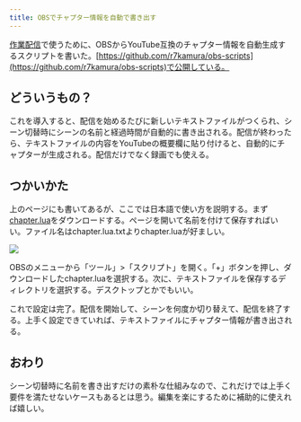 ```yaml
---
title: OBSでチャプター情報を自動で書き出す
---
```

[作業配信](https://www.youtube.com/channel/UC5s-KpSDGzxWPWNv94PnJHw)で使うために、OBSからYouTube互換のチャプター情報を自動生成するスクリプトを書いた。[https://github.com/r7kamura/obs-scripts](https://github.com/r7kamura/obs-scripts)で公開している。

どういうもの？
-------

これを導入すると、配信を始めるたびに新しいテキストファイルがつくられ、シーン切替時にシーンの名前と経過時間が自動的に書き出される。配信が終わったら、テキストファイルの内容をYouTubeの概要欄に貼り付けると、自動的にチャプターが生成される。配信だけでなく録画でも使える。

つかいかた
-----

上のページにも書いてあるが、ここでは日本語で使い方を説明する。まず[chapter.lua](https://raw.githubusercontent.com/r7kamura/obs-scripts/main/chapter.lua)をダウンロードする。ページを開いて名前を付けて保存すればいい。ファイル名はchapter.lua.txtよりchapter.luaが好ましい。

![](https://lh3.googleusercontent.com/docs/ADP-6oFo5rlzxPVRqEHUqdqULYaXfArgobHRapDjdHVCApIGoi5u9-S1iAICGWLZstapx-TR9jog46PucVJvwigdV4hSH2xVIUnQ1M-KGfjACA11nXPnwjdVksl5hEIRFEsBfnpFYnu7NVYXJ-hqvp2H22jONHTkPhY2uA5FtVmCqWqjjCoCX-h1d3lcc3ypzQO2zw7OjzRwgyMqVLB7Cct-4_Fv7QtvHw7oU_rFxICcNE7aMnZ6qqfKWnk9vxpxhTpVfTdNaY9eVggs6FBTWLGD4mgwEcPDKQJ8w8hax7dih0yVqO6m_Az89JfAzhJMncqgkQhVmblxooMmjAux4DyjFPihGlA60qKtfD2Hx8tgQuQweOhT8k4xJ3omMEDC5vqYvEv8GpD6VsD7fhykdb76eJc0dm-o0CnLUAe7BNAZ3iXaNIs0fScgq7yobaCSnsFzj2ReVI13vS9rhQtS2mLiPiRWGVCRfYl0gmA72KUn1EBpqyw2A2awuo_wB8Tfs1D7XAatL4MG5lZ6NAZEKhthguca_ecP4iJ_0JbuUSRoNq3opDfH3VsruecHbLZyJdv3_gAuQbsILCmZRE2SFW4skg864SfVyeopPUkvvHqtq-_ry_VyJHnscvvxZ_dIPJCQT50zNa8k01O0uSSgrs4n4UVYTxSGFJqxrEiFCV83WEOCNdFYnuQd3jnDo5KrixoCE5-SssD5uiGWRemo7frCofXVoD-Z6NJ_U20KSt8VaNqzYrm-vghF2Wd3b2bgyFWwIQ9z5LMFq3P9sfvfAxaDTIdgfKBQdeQnSLt7ot2PIbz4On5NbwfEz70b98pthmX-feSCWnPsuJc71g4Vmn2oi0NTjuIHWTUWrvK6XK0EwOhwOxj3s8vBHzijt-6ov1-lfL8GPUZqws_p32VEg_cpwmh3C_s-sJSJ9bKGo2OGBMrtCKwLI0FczFHkzv6RPTkyEsGcFlGBiE_bVnGFv9uh1cbn6Q982iR74wYEgQ4XSE8_uvFrD2CK0xudhZr5XTky9LP5TUUbNYv3J0RaXtZVLlxhMPeBC4eQ9ObfIqzyDdKhBHHfoGVZFZzdOSGx5IdtHlHJBlfUX0jx_3CvqHLy6IKrpXhGX6ucJlZmso6e0jVXJy4qB9TfmmMxnwDRZ4dT3P8iSXT63quSL5WG82jTEwpXczOcdNKye0mUenV_eETYSJefK4Ln-DbFuESKlCLNAQkfsms3AIXXmXC-VXLvvtxBBCX9i9iQ_F9ubQB3D7ewsieO)

OBSのメニューから「ツール」>「スクリプト」を開く。「+」ボタンを押し、ダウンロードしたchapter.luaを選択する。次に、テキストファイルを保存するディレクトリを選択する。デスクトップとかでもいい。

これで設定は完了。配信を開始して、シーンを何度か切り替えて、配信を終了する。上手く設定できていれば、テキストファイルにチャプター情報が書き出される。

おわり
---

シーン切替時に名前を書き出すだけの素朴な仕組みなので、これだけでは上手く要件を満たせないケースもあるとは思う。編集を楽にするために補助的に使えれば嬉しい。
